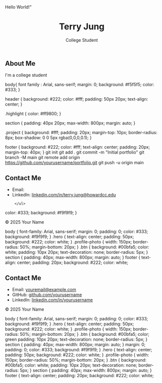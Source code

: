 Hello World!"
<DOCTYPE html>
<html lang="en">
</head>
<meta charset= UTF-8>
<meta name= "viewpoint" content="width=device-width, initial-scale=1.0" />
  <title>My Portfolio</title>
  <link rel="stylesheet" href="style.css" />
</head>
<body>
  <header>
    <h1> <span class="highlight">Terry Jung</span></h1>
    <p>College Student<p>
  </header>

  <section id="about">
    <h2>About Me</h2>
    <p>
      I'm a college student
    </p>
  </section>
 </footer>
 <body>
  <html>
   body{
   font family : Arial, sans-serif;
  margin: 0;
  background: #f5f5f5;
  color: #333;
}

header {
  background: #222;
  color: #fff;
  padding: 50px 20px;
  text-align: center;
}

.highlight {
  color: #ff9800;
}

section {
  padding: 40px 20px;
  max-width: 800px;
  margin: auto;
}

.project {
  background: #fff;
  padding: 20px;
  margin-top: 10px;
  border-radius: 8px;
  box-shadow: 0 0 5px rgba(0,0,0,0.1);
}

footer {
  background: #222;
  color: #fff;
  text-align: center;
  padding: 20px;
  margin-top: 40px;
  }
  git init
git add .
git commit -m "Initial portfolio"
git branch -M main
git remote add origin https://github.com/yourusername/portfolio.git
git push -u origin main

  </html>
 </body>
  <!-- Contact Section -->
  <section id="contact">
    <h2>Contact Me</h2>
    <ul>
      <li>Email: <a href="mailto:TerryJJung@outlook.com/a></li>
      <li>GitHub: <a href="https://github.com/terryjunggithub.io"></a></li>
      <li>LinkedIn: <a href="https://linkedin.com/in/yourusername">linkedin.com/in/terry.jung@howardcc.edu</a></li>
     
     </ul>
  </section>

  
  color: #333;
  background: #f9f9f9;
}
</section>
<footer>
<p>© 2025 Your Name</p>
</footer>
</body>
</html>
body {
  font-family: Arial, sans-serif;
  margin: 0;
  padding: 0;
  color: #333;
  background: #f9f9f9;
}
.hero {
  text-align: center;
  padding: 50px;
  background: #222;
  color: white;
}
.profile-photo {
 width: 150px;
  border-radius: 50%;
  margin-bottom: 20px;
}
.btn {
  background: #00bfa5;
  color: white;
  padding: 10px 20px;
  text-decoration: none;
  border-radius: 5px;
}
section {
  padding: 40px;
  max-width: 800px;
  margin: auto;
}
footer {
  text-align: center;
  padding: 20px;
  background: #222;
  color: white;
    <!-- Contact Section -->
  <section id="contact">
    <h2>Contact Me</h2>
    <ul>
      <li>Email: <a href="mailto:youremail@example.com">youremail@example.com</a></li>
      <li>GitHub: <a href="https://github.com/yourusername">github.com/yourusername</a></li>
      <li>LinkedIn: <a href="https://linkedin.com/in/yourusername">linkedin.com/in/yourusername</a></li>
     </ul>
  </section>
 <footer>
 <p>© 2025 Your Name</p>
</footer>
 body {
font-family: Arial, sans-serif;
margin: 0;
padding: 0;
color: #333;
background: #f9f9f9;
}
.hero {
text-align: center;
padding: 50px;
background: #222;
color: white;
}
.profile-photo {
  width: 150px;
border-radius: 50%;
margin-bottom: 20px;
}
.btn {
background: #00bfa5;
color; green
padding: 10px 20px;
text-decoration: none;
border-radius: 5px;
}
section {
padding: 40px;
max-width: 800px;
margin: auto;
}
margin: 0;
 padding: 0;
color: #333;
background: #f9f9f9;
}
.hero {
text-align: center;
padding: 50px;
background: #222;
color: white;
}
.profile-photo {
  width: 150px;
  border-radius: 50%;
  margin-bottom: 20px;
}
.btn {
  background: #00bfa5;
  color: white;
  padding: 10px 20px;
  text-decoration: none;
  border-radius: 5px;
}
section {
padding: 40px;
max-width: 800px;
margin: auto;
}
footer {
text-align: center;
padding: 20px;
background: #222;
color: white;
<a  href=link resume.pdf" download
<body>
</html>










